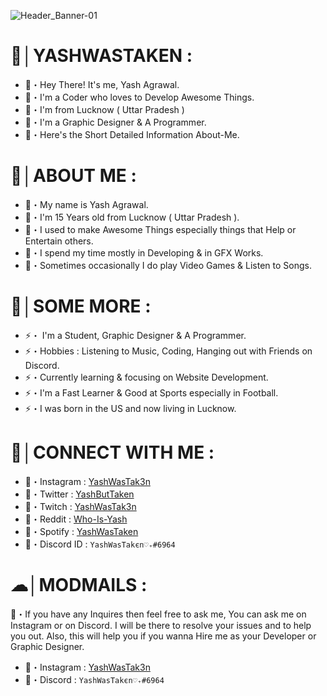 ![Header_Banner-01](https://user-images.githubusercontent.com/82566588/114851243-41238400-9dff-11eb-9b6f-d87e03c37587.jpeg)
 
# 🥂│YASHWASTAKEN : 
- 💭・Hey There! It's me, Yash Agrawal. 
- 💭・I'm a Coder who loves to Develop Awesome Things. 
- 💭・I'm from Lucknow ( Uttar Pradesh )
- 💭・I'm a Graphic Designer & A Programmer.
- 💭・Here's the Short Detailed Information About-Me.


# 🍹│ABOUT ME :
- 🍿・My name is Yash Agrawal.
- 🍿・I'm 15 Years old from Lucknow ( Uttar Pradesh ). 
- 🍿・I used to make Awesome Things especially things that Help or Entertain others. 
- 🍿・I spend my time mostly in Developing & in GFX Works. 
- 🍿・Sometimes occasionally I do play Video Games & Listen to Songs.

# 🚀│SOME MORE : 
- ⚡・ I'm a Student, Graphic Designer & A Programmer. 
- ⚡・Hobbies : Listening to Music, Coding, Hanging out with Friends on Discord.
- ⚡・Currently learning & focusing on Website Development.
- ⚡・I'm a Fast Learner & Good at Sports especially in Football. 
- ⚡・I was born in the US and now living in Lucknow.
# 🎩│CONNECT WITH ME :
- 🍭・Instagram : [YashWasTak3n](https://www.instagram.com/yashwastak3n/)
- 🍭・Twitter : [YashButTaken](https://twitter.com/YashButTaken)
- 🍭・Twitch : [YashWasTak3n](https://www.twitch.tv/yashwastak3n)
- 🍭・Reddit : [Who-Is-Yash](https://www.reddit.com/user/Who-Is-Yash)
- 🍭・Spotify : [YashWasTaken](https://open.spotify.com/user/yfqmwm843r3gckmkngod3ya1c)
- 🍭・Discord ID : ```YashWaѕTakєn♡₊#6964```

# ☁│MODMAILS : 
🌙・If you have any Inquires then feel free to ask me, You can ask me on Instagram or on Discord. I will be there to resolve your issues and to help you out. Also, this will help you if you wanna Hire me as your Developer or Graphic Designer. 
- 🎪・Instagram : [YashWasTak3n](https://www.instagram.com/yashwastak3n/)
- 🎪・Discord : ```YashWaѕTakєn♡₊#6964```
